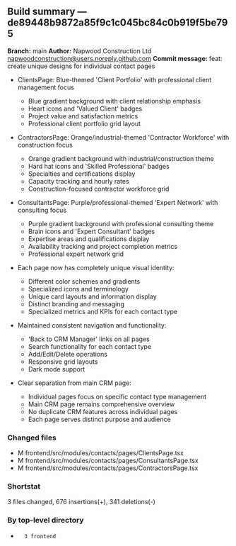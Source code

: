 ## Build summary — de89448b9872a85f9c1c045bc84c0b919f5be795

**Branch:** main
**Author:** Napwood Construction Ltd <napwoodconstruction@users.noreply.github.com>
**Commit message:** feat: create unique designs for individual contact pages

- ClientsPage: Blue-themed 'Client Portfolio' with professional client management focus
  - Blue gradient background with client relationship emphasis
  - Heart icons and 'Valued Client' badges
  - Project value and satisfaction metrics
  - Professional client portfolio grid layout

- ContractorsPage: Orange/industrial-themed 'Contractor Workforce' with construction focus
  - Orange gradient background with industrial/construction theme
  - Hard hat icons and 'Skilled Professional' badges
  - Specialties and certifications display
  - Capacity tracking and hourly rates
  - Construction-focused contractor workforce grid

- ConsultantsPage: Purple/professional-themed 'Expert Network' with consulting focus
  - Purple gradient background with professional consulting theme
  - Brain icons and 'Expert Consultant' badges
  - Expertise areas and qualifications display
  - Availability tracking and project completion metrics
  - Professional expert network grid

- Each page now has completely unique visual identity:
  - Different color schemes and gradients
  - Specialized icons and terminology
  - Unique card layouts and information display
  - Distinct branding and messaging
  - Specialized metrics and KPIs for each contact type

- Maintained consistent navigation and functionality:
  - 'Back to CRM Manager' links on all pages
  - Search functionality for each contact type
  - Add/Edit/Delete operations
  - Responsive grid layouts
  - Dark mode support

- Clear separation from main CRM page:
  - Individual pages focus on specific contact type management
  - Main CRM page remains comprehensive overview
  - No duplicate CRM features across individual pages
  - Each page serves distinct purpose and audience

### Changed files
 - M	frontend/src/modules/contacts/pages/ClientsPage.tsx
 - M	frontend/src/modules/contacts/pages/ConsultantsPage.tsx
 - M	frontend/src/modules/contacts/pages/ContractorsPage.tsx

### Shortstat
 3 files changed, 676 insertions(+), 341 deletions(-)

### By top-level directory
 -       3 frontend

